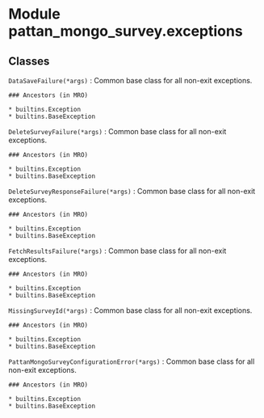 Module pattan_mongo_survey.exceptions
=====================================

Classes
-------

`DataSaveFailure(*args)`
:   Common base class for all non-exit exceptions.

    ### Ancestors (in MRO)

    * builtins.Exception
    * builtins.BaseException

`DeleteSurveyFailure(*args)`
:   Common base class for all non-exit exceptions.

    ### Ancestors (in MRO)

    * builtins.Exception
    * builtins.BaseException

`DeleteSurveyResponseFailure(*args)`
:   Common base class for all non-exit exceptions.

    ### Ancestors (in MRO)

    * builtins.Exception
    * builtins.BaseException

`FetchResultsFailure(*args)`
:   Common base class for all non-exit exceptions.

    ### Ancestors (in MRO)

    * builtins.Exception
    * builtins.BaseException

`MissingSurveyId(*args)`
:   Common base class for all non-exit exceptions.

    ### Ancestors (in MRO)

    * builtins.Exception
    * builtins.BaseException

`PattanMongoSurveyConfigurationError(*args)`
:   Common base class for all non-exit exceptions.

    ### Ancestors (in MRO)

    * builtins.Exception
    * builtins.BaseException